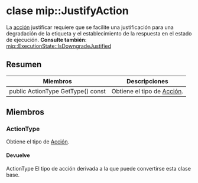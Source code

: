 # <a name="class-mipjustifyaction"></a>clase mip::JustifyAction 
La [acción](#classmip_1_1_action) justificar requiere que se facilite una justificación para una degradación de la etiqueta y el establecimiento de la respuesta en el estado de ejecución.
**Consulte también**: [mip::ExecutionState::IsDowngradeJustified](#classmip_1_1_execution_state_1ac087c175ea61e5c1b8845f195d7e8cb9)
  
## <a name="summary"></a>Resumen
 Miembros                        | Descripciones                                
--------------------------------|---------------------------------------------
public ActionType GetType() const  |  Obtiene el tipo de [Acción](#classmip_1_1_action).
  
## <a name="members"></a>Miembros
  
### <a name="actiontype"></a>ActionType
Obtiene el tipo de [Acción](#classmip_1_1_action).
  
#### <a name="returns"></a>Devuelve
ActionType El tipo de acción derivada a la que puede convertirse esta clase base.